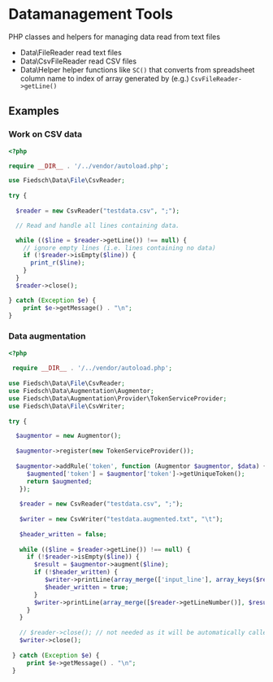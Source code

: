 # Datamanagement Tools

PHP classes and helpers for managing data read from text files
 
 * Data\FileReader  read text files
 * Data\CsvFileReader read CSV files
 * Data\Helper helper functions like `SC()` that converts from spreadsheet column name to index of array 
 generated by (e.g.) `CsvFileReader->getLine()`
 
 
## Examples
 
### Work on CSV data
 
```php
<?php

require __DIR__ . '/../vendor/autoload.php';

use Fiedsch\Data\File\CsvReader;
 
try {
 
  $reader = new CsvReader("testdata.csv", ";");

  // Read and handle all lines containing data.

  while (($line = $reader->getLine()) !== null) {
    // ignore empty lines (i.e. lines containing no data)
    if (!$reader->isEmpty($line)) {
      print_r($line);
    }
  }
  $reader->close();

} catch (Exception $e) {
    print $e->getMessage() . "\n";
}
```
 
### Data augmentation
 
 
```php
<?php
 
 require __DIR__ . '/../vendor/autoload.php';
 
use Fiedsch\Data\File\CsvReader;
use Fiedsch\Data\Augmentation\Augmentor;
use Fiedsch\Data\Augmentation\Provider\TokenServiceProvider;
use Fiedsch\Data\File\CsvWriter;
  
try {

  $augmentor = new Augmentor();
 
  $augmentor->register(new TokenServiceProvider());
  
  $augmentor->addRule('token', function (Augmentor $augmentor, $data) {
     $augmented['token'] = $augmentor['token']->getUniqueToken();
     return $augmented;
   });
  
   $reader = new CsvReader("testdata.csv", ";");
   
   $writer = new CsvWriter("testdata.augmented.txt", "\t");
   
   $header_written = false;
   
   while (($line = $reader->getLine()) !== null) {
     if (!$reader->isEmpty($line)) {
       $result = $augmentor->augment($line);
       if (!$header_written) {
          $writer->printLine(array_merge(['input_line'], array_keys($result['augmented']), $reader->getHeader()));
          $header_written = true;
       }
       $writer->printLine(array_merge([$reader->getLineNumber()], $result['augmented'], $result['data']));
     }
   }
   
   // $reader->close(); // not needed as it will be automatically called when there are no more lines
   $writer->close();
 
 } catch (Exception $e) {
     print $e->getMessage() . "\n";
 }
 ```
 